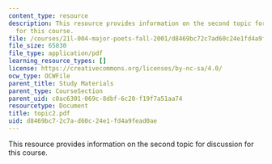 ```yaml
---
content_type: resource
description: This resource provides information on the second topic for discussion
  for this course.
file: /courses/21l-004-major-poets-fall-2001/d8469bc72c7ad60c24e1fd4a9fead0ae_topic2.pdf
file_size: 65830
file_type: application/pdf
learning_resource_types: []
license: https://creativecommons.org/licenses/by-nc-sa/4.0/
ocw_type: OCWFile
parent_title: Study Materials
parent_type: CourseSection
parent_uid: c0ac6301-069c-8dbf-6c20-f19f7a51aa74
resourcetype: Document
title: topic2.pdf
uid: d8469bc7-2c7a-d60c-24e1-fd4a9fead0ae
---
```

This resource provides information on the second topic for discussion for this course.